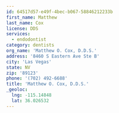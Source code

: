 ```yaml
---
id: 64517d57-e49f-4bec-b067-58846212233b
first_name: Matthew
last_name: Cox
license: DDS
services:
  - endodontist
category: dentists
org_name: 'Matthew O. Cox, D.D.S.'
address: '8460 S Eastern Ave Ste B'
city: 'Las Vegas'
state: NV
zip: '89123'
phone: '(702) 492-6688'
title: 'Matthew O. Cox, D.D.S.'
_geoloc:
  lng: -115.14848
  lat: 36.026532
---
```

